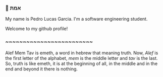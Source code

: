 ### 🌅 אמת 

My name is Pedro Lucas Garcia. I'm a software engineering student. 

Welcome to my github profile!
### ~~~~~~~~~~~~~~~~~~~~~~~~~

Alef Mem Tav is emeth, a word in hebrew that meaning truth. Now, *Alef* is the first letter of the alphabet, *mem* is the middle letter and *tav* is the last. So, truth is like emeth, it is at the beginning of all, in the middle and in the end and beyond it there is nothing.

